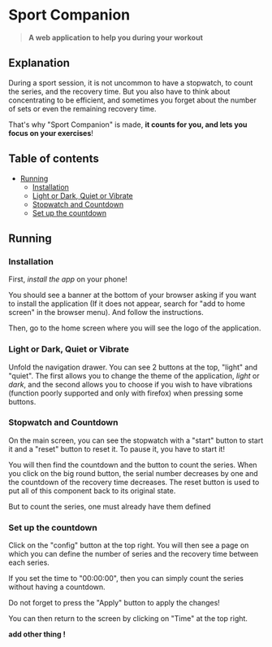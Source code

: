 # Sport Companion

> **A web application to help you during your workout**

## Explanation

During a sport session, it is not uncommon to have a stopwatch, to count the series, and the recovery time. But you also have to think about concentrating to be efficient, and sometimes you forget about the number of sets or even the remaining recovery time.

That's why "Sport Companion" is made, **it counts for you, and lets you focus on your exercises**!

## Table of contents

- [Running](#running)
  - [Installation](#installation)
  - [Light or Dark, Quiet or Vibrate](#light-or-dark-quiet-or-vibrate)
  - [Stopwatch and Countdown](#stopwatch-and-countdown)
  - [Set up the countdown](#set-up-the-countdown)

## Running

### Installation

First, _install the app_ on your phone!

You should see a banner at the bottom of your browser asking if you want to install the application (If it does not appear, search for "add to home screen" in the browser menu). And follow the instructions.

Then, go to the home screen where you will see the logo of the application.

### Light or Dark, Quiet or Vibrate

Unfold the navigation drawer. You can see 2 buttons at the top, "light" and "quiet". The first allows you to change the theme of the application, _light_ or _dark_, and the second allows you to choose if you wish to have vibrations (function poorly supported and only with firefox) when pressing some buttons.

### Stopwatch and Countdown

On the main screen, you can see the stopwatch with a "start" button to start it and a "reset" button to reset it. To pause it, you have to start it!

You will then find the countdown and the button to count the series. When you click on the big round button, the serial number decreases by one and the countdown of the recovery time decreases. The reset button is used to put all of this component back to its original state.

But to count the series, one must already have them defined

### Set up the countdown

Click on the "config" button at the top right. You will then see a page on which you can define the number of series and the recovery time between each series.

If you set the time to "00:00:00", then you can simply count the series without having a countdown.

Do not forget to press the "Apply" button to apply the changes!

You can then return to the screen by clicking on "Time" at the top right.

**add other thing !**
